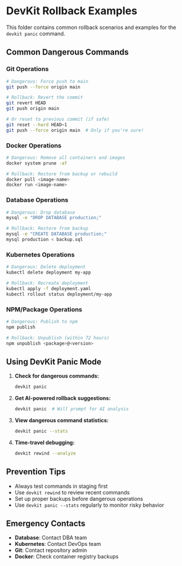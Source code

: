 # DevKit Rollback Examples

This folder contains common rollback scenarios and examples for the `devkit panic` command.

## Common Dangerous Commands

### Git Operations
```bash
# Dangerous: Force push to main
git push --force origin main

# Rollback: Revert the commit
git revert HEAD
git push origin main

# Or reset to previous commit (if safe)
git reset --hard HEAD~1
git push --force origin main  # Only if you're sure!
```

### Docker Operations
```bash
# Dangerous: Remove all containers and images
docker system prune -af

# Rollback: Restore from backup or rebuild
docker pull <image-name>
docker run <image-name>
```

### Database Operations
```bash
# Dangerous: Drop database
mysql -e "DROP DATABASE production;"

# Rollback: Restore from backup
mysql -e "CREATE DATABASE production;"
mysql production < backup.sql
```

### Kubernetes Operations
```bash
# Dangerous: Delete deployment
kubectl delete deployment my-app

# Rollback: Recreate deployment
kubectl apply -f deployment.yaml
kubectl rollout status deployment/my-app
```

### NPM/Package Operations
```bash
# Dangerous: Publish to npm
npm publish

# Rollback: Unpublish (within 72 hours)
npm unpublish <package>@<version>
```

## Using DevKit Panic Mode

1. **Check for dangerous commands:**
   ```bash
   devkit panic
   ```

2. **Get AI-powered rollback suggestions:**
   ```bash
   devkit panic  # Will prompt for AI analysis
   ```

3. **View dangerous command statistics:**
   ```bash
   devkit panic --stats
   ```

4. **Time-travel debugging:**
   ```bash
   devkit rewind --analyze
   ```

## Prevention Tips

- Always test commands in staging first
- Use `devkit rewind` to review recent commands
- Set up proper backups before dangerous operations
- Use `devkit panic --stats` regularly to monitor risky behavior

## Emergency Contacts

- **Database**: Contact DBA team
- **Kubernetes**: Contact DevOps team  
- **Git**: Contact repository admin
- **Docker**: Check container registry backups
